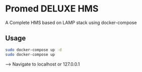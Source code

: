 # Promed DELUXE HMS

A Complete HMS based on LAMP stack using docker-compose

## Usage


```bash
sudo docker-compose up -d
sudo docker-compose up
```

--> Navigate to localhost or 127.0.0.1

